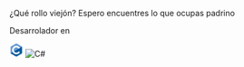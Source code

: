 ¿Qué rollo viejón? Espero encuentres lo que ocupas padrino
<p align="Center">
  <p>Desarrolador en</p>
  <img src = https://github.com/devicons/devicon/blob/master/icons/c/c-original.svg alt = "C" width="24px" height="24px"/>
  <img src = https://www.flaticon.es/icono-gratis/visual-basico_5968389 alt = "C#", width = "24px" height = "24px"/>
</p>

<!---
KenyiShigeru/KenyiShigeru is a ✨ special ✨ repository because its `README.md` (this file) appears on your GitHub profile.
You can click the Preview link to take a look at your changes.
--->
